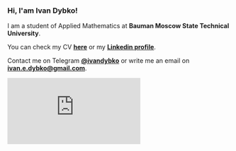 ### Hi, I'am Ivan Dybko!

I am a student of Applied Mathematics at **Bauman Moscow State Technical University**.

You can check my CV [**here**](https://ivandybko.github.io/CV/Ivan_Dybko_CV_English.pdf) or my [**Linkedin profile**](https://www.linkedin.com/in/ivandybko/).

Contact me on Telegram [**@ivandybko**](https://t.me/ivandybko) or write me an email on [**ivan.e.dybko@gmail.com**](mailto:ivandybfk12@gmail.com).

[![My languages](https://github-stats-evirunurm.vercel.app/api/languages.js?username=ivandybko&pie=false)](https://github.com/evirunurm/github-stats)
